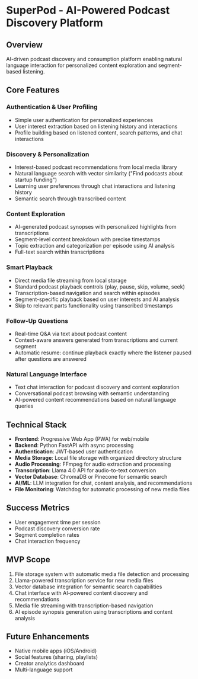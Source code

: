 
# SuperPod - AI-Powered Podcast Discovery Platform

## Overview
AI-driven podcast discovery and consumption platform enabling natural language interaction for personalized content exploration and segment-based listening.

## Core Features

### Authentication & User Profiling
- Simple user authentication for personalized experiences
- User interest extraction based on listening history and interactions
- Profile building based on listened content, search patterns, and chat interactions

### Discovery & Personalization
- Interest-based podcast recommendations from local media library
- Natural language search with vector similarity ("Find podcasts about startup funding")
- Learning user preferences through chat interactions and listening history
- Semantic search through transcribed content

### Content Exploration
- AI-generated podcast synopses with personalized highlights from transcriptions
- Segment-level content breakdown with precise timestamps
- Topic extraction and categorization per episode using AI analysis
- Full-text search within transcriptions

### Smart Playback
- Direct media file streaming from local storage
- Standard podcast playback controls (play, pause, skip, volume, seek)
- Transcription-based navigation and search within episodes
- Segment-specific playback based on user interests and AI analysis
- Skip to relevant parts functionality using transcribed timestamps

### Follow-Up Questions
- Real-time Q&A via text about podcast content
- Context-aware answers generated from transcriptions and current segment
- Automatic resume: continue playback exactly where the listener paused after questions are answered

### Natural Language Interface
- Text chat interaction for podcast discovery and content exploration
- Conversational podcast browsing with semantic understanding
- AI-powered content recommendations based on natural language queries

## Technical Stack
- **Frontend**: Progressive Web App (PWA) for web/mobile
- **Backend**: Python FastAPI with async processing
- **Authentication**: JWT-based user authentication
- **Media Storage**: Local file storage with organized directory structure
- **Audio Processing**: FFmpeg for audio extraction and processing
- **Transcription**: Llama 4.0 API for audio-to-text conversion
- **Vector Database**: ChromaDB or Pinecone for semantic search
- **AI/ML**: LLM integration for chat, content analysis, and recommendations
- **File Monitoring**: Watchdog for automatic processing of new media files

## Success Metrics
- User engagement time per session
- Podcast discovery conversion rate
- Segment completion rates
- Chat interaction frequency

## MVP Scope
1. File storage system with automatic media file detection and processing
2. Llama-powered transcription service for new media files
3. Vector database integration for semantic search capabilities
4. Chat interface with AI-powered content discovery and recommendations
5. Media file streaming with transcription-based navigation
6. AI episode synopsis generation using transcriptions and content analysis

## Future Enhancements
- Native mobile apps (iOS/Android)
- Social features (sharing, playlists)
- Creator analytics dashboard
- Multi-language support
